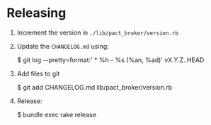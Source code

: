 # Releasing

1. Increment the version in `./lib/pact_broker/version.rb`
2. Update the `CHANGELOG.md` using:

      $ git log --pretty=format:'  * %h - %s (%an, %ad)' vX.Y.Z..HEAD

3. Add files to git

      $ git add CHANGELOG.md lib/pact_broker/version.rb

3. Release:

      $ bundle exec rake release

